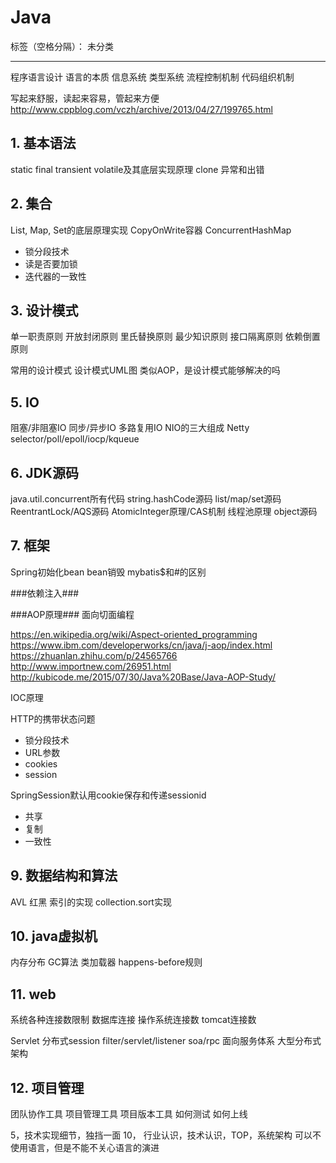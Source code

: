 # Java

标签（空格分隔）： 未分类

---

程序语言设计
语言的本质
信息系统
类型系统
流程控制机制
代码组织机制

写起来舒服，读起来容易，管起来方便
http://www.cppblog.com/vczh/archive/2013/04/27/199765.html

## 1. 基本语法 ##

static
final
transient
volatile及其底层实现原理
clone
异常和出错

## 2. 集合 ##
List, Map, Set的底层原理实现
CopyOnWrite容器
ConcurrentHashMap

 - 锁分段技术
 - 读是否要加锁
 - 迭代器的一致性

## 3. 设计模式 ##
单一职责原则
开放封闭原则
里氏替换原则
最少知识原则
接口隔离原则
依赖倒置原则

常用的设计模式
设计模式UML图
类似AOP，是设计模式能够解决的吗


## 5. IO ##
阻塞/非阻塞IO
同步/异步IO
多路复用IO
NIO的三大组成
Netty
selector/poll/epoll/iocp/kqueue

## 6. JDK源码 ##
java.util.concurrent所有代码
string.hashCode源码
list/map/set源码
ReentrantLock/AQS源码
AtomicInteger原理/CAS机制
线程池原理
object源码

## 7. 框架 ##
Spring初始化bean
bean销毁
mybatis$和#的区别

###依赖注入###

###AOP原理###
面向切面编程


https://en.wikipedia.org/wiki/Aspect-oriented_programming
https://www.ibm.com/developerworks/cn/java/j-aop/index.html
https://zhuanlan.zhihu.com/p/24565766
http://www.importnew.com/26951.html
http://kubicode.me/2015/07/30/Java%20Base/Java-AOP-Study/

IOC原理

HTTP的携带状态问题

 - 锁分段技术
 - URL参数
 - cookies
 - session

SpringSession默认用cookie保存和传递sessionid

 - 共享
 - 复制
 - 一致性

## 9. 数据结构和算法 ##
AVL
红黑
索引的实现
collection.sort实现

## 10. java虚拟机 ##
内存分布
GC算法
类加载器
happens-before规则

## 11. web ##
系统各种连接数限制
数据库连接
操作系统连接数
tomcat连接数

Servlet
分布式session
filter/servlet/listener
soa/rpc
面向服务体系
大型分布式架构

## 12. 项目管理 ##
团队协作工具
项目管理工具
项目版本工具
如何测试
如何上线

5，技术实现细节，独挡一面
10， 行业认识，技术认识，TOP，系统架构
可以不使用语言，但是不能不关心语言的演进



